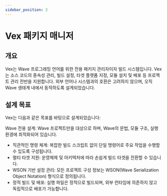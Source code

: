 ```yaml
---
sidebar_position: 2
---
```


# Vex 패키지 매니저

## 개요

Vex는 Wave 프로그래밍 언어를 위한 전용 패키지 관리자이자 빌드 시스템입니다. 
Vex는 소스 코드의 종속성 관리, 빌드 설정, 타겟 플랫폼 지정, 모듈 설치 및 배포 등 프로젝트 관리 전반을 지원합니다. 
외부 언어나 시스템과의 호환은 고려하지 않으며, 오직 Wave 생태계 내에서 동작하도록 설계되었습니다.

## 설계 목표
Vex는 다음과 같은 목표를 바탕으로 설계되었습니다:

Wave 전용 설계: Wave 프로젝트만을 대상으로 하며, Wave의 문법, 모듈 구조, 실행 환경에 최적화되어 있습니다.

* 직관적인 명령 체계: 복잡한 빌드 스크립트 없이 단일 명령어로 주요 작업을 수행할 수 있도록 구성됩니다.
* 멀티 타겟 지원: 운영체제 및 아키텍처에 따라 손쉽게 빌드 타겟을 전환할 수 있습니다.
* WSON 기반 설정 관리: 모든 프로젝트 구성 정보는 WSON(Wave Serialization Object Notation) 형식으로 정의됩니다.
* 정적 빌드 및 배포: 실행 파일은 정적으로 빌드되며, 외부 런타임에 의존하지 않고 독립적으로 배포가 가능합니다.